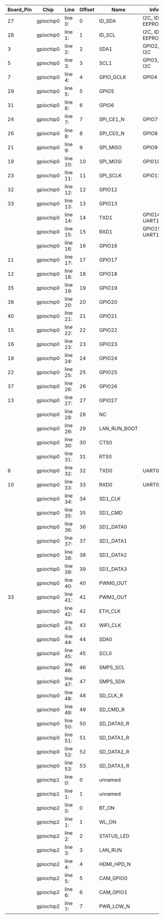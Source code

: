 | Board_Pin | Chip      | Line      | Offset | Name         | Info           |
|-----------|-----------|-----------|--------|--------------|----------------|
| 27        | gpiochip0 | line   0: | 0      | ID_SDA       | I2C_ ID EEPROM |
| 28        | gpiochip0 | line   1: | 1      | ID_SCL       | I2C_ ID EEPROM |
| 3         | gpiochip0 | line   2: | 2      | SDA1         | GPIO2, I2C     |
| 5         | gpiochip0 | line   3: | 3      | SCL1         | GPI03, I2C     |
| 7         | gpiochip0 | line   4: | 4      | GPIO_GCLK    | GPI04          |
| 29        | gpiochip0 | line   5: | 5      | GPIO5        |                |
| 31        | gpiochip0 | line   6: | 6      | GPIO6        |                |
| 24        | gpiochip0 | line   7: | 7      | SPI_CE1_N    | GPIO7          |
| 26        | gpiochip0 | line   8: | 8      | SPI_CE0_N    | GPIO8          |
| 21        | gpiochip0 | line   9: | 9      | SPI_MISO     | GPIO9          |
| 19        | gpiochip0 | line  10: | 10     | SPI_MOSI     | GPI010         |
| 23        | gpiochip0 | line  11: | 11     | SPI_SCLK     | GPIO11         |
| 32        | gpiochip0 | line  12: | 12     | GPIO12       |                |
| 33        | gpiochip0 | line  13: | 13     | GPIO13       |                |
|           | gpiochip0 | line  14: | 14     | TXD1         | GPI014 UART1TX |
|           | gpiochip0 | line  15: | 15     | RXD1         | GPIO15 UART1RX |
|           | gpiochip0 | line  16: | 16     | GPIO16       |                |
| 11        | gpiochip0 | line  17: | 17     | GPIO17       |                |
| 12        | gpiochip0 | line  18: | 18     | GPIO18       |                |
| 35        | gpiochip0 | line  19: | 19     | GPIO19       |                |
| 38        | gpiochip0 | line  20: | 20     | GPIO20       |                |
| 40        | gpiochip0 | line  21: | 21     | GPIO21       |                |
| 15        | gpiochip0 | line  22: | 22     | GPIO22       |                |
| 16        | gpiochip0 | line  23: | 23     | GPIO23       |                |
| 18        | gpiochip0 | line  24: | 24     | GPIO24       |                |
| 22        | gpiochip0 | line  25: | 25     | GPIO25       |                |
| 37        | gpiochip0 | line  26: | 26     | GPIO26       |                |
| 13        | gpiochip0 | line  27: | 27     | GPIO27       |                |
|           | gpiochip0 | line  28: | 28     | NC           |                |
|           | gpiochip0 | line  29: | 29     | LAN_RUN_BOOT |                |
|           | gpiochip0 | line  30: | 30     | CTS0         |                |
|           | gpiochip0 | line  31: | 31     | RTS0         |                |
| 8         | gpiochip0 | line  32: | 32     | TXD0         | UART0TX        |
| 10        | gpiochip0 | line  33: | 33     | RXD0         | UART0RX        |
|           | gpiochip0 | line  34: | 34     | SD1_CLK      |                |
|           | gpiochip0 | line  35: | 35     | SD1_CMD      |                |
|           | gpiochip0 | line  36: | 36     | SD1_DATA0    |                |
|           | gpiochip0 | line  37: | 37     | SD1_DATA1    |                |
|           | gpiochip0 | line  38: | 38     | SD1_DATA2    |                |
|           | gpiochip0 | line  39: | 39     | SD1_DATA3    |                |
|           | gpiochip0 | line  40: | 40     | PWM0_OUT     |                |
| 33        | gpiochip0 | line  41: | 41     | PWM1_OUT     |                |
|           | gpiochip0 | line  42: | 42     | ETH_CLK      |                |
|           | gpiochip0 | line  43: | 43     | WIFI_CLK     |                |
|           | gpiochip0 | line  44: | 44     | SDA0         |                |
|           | gpiochip0 | line  45: | 45     | SCL0         |                |
|           | gpiochip0 | line  46: | 46     | SMPS_SCL     |                |
|           | gpiochip0 | line  47: | 47     | SMPS_SDA     |                |
|           | gpiochip0 | line  48: | 48     | SD_CLK_R     |                |
|           | gpiochip0 | line  49: | 49     | SD_CMD_R     |                |
|           | gpiochip0 | line  50: | 50     | SD_DATA0_R   |                |
|           | gpiochip0 | line  51: | 51     | SD_DATA1_R   |                |
|           | gpiochip0 | line  52: | 52     | SD_DATA2_R   |                |
|           | gpiochip0 | line  53: | 53     | SD_DATA3_R   |                |
|           | gpiochip1 | line   0: | 0      | unnamed      |                | 
|           | gpiochip1 | line   1: | 1      | unnamed      |                | 
|           | gpiochip2 | line   0: | 0      | BT_ON        |                |
|           | gpiochip2 | line   1: | 1      | WL_ON        |                |
|           | gpiochip2 | line   2: | 2      | STATUS_LED   |                |
|           | gpiochip2 | line   3: | 3      | LAN_RUN      |                |
|           | gpiochip2 | line   4: | 4      | HDMI_HPD_N   |                |
|           | gpiochip2 | line   5: | 5      | CAM_GPIO0    |                |
|           | gpiochip2 | line   6: | 6      | CAM_GPIO1    |                |
|           | gpiochip2 | line   7: | 7      | PWR_LOW_N    |                |
